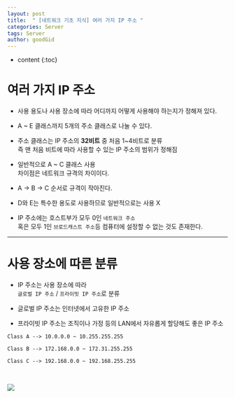 ```yaml
---
layout: post
title:  " [네트워크 기초 지식] 여러 가지 IP 주소 "
categories: Server
tags: Server
author: goodGid
---
```

* content
{:toc}



# 여러 가지 IP 주소

* 사용 용도나 사용 장소에 따라 어디까지 어떻게 사용해야 하는지가 정해져 있다.

* A ~ E 클래스까지 5개의 주소 클래스로 나눌 수 있다.

* 주소 클래스는 IP 주소의 <b>32비트</b> 중 처음 1~4비트로 분류 <br> 즉 맨 처음 비트에 따라 사용할 수 있는 IP 주소의 범위가 정해짐

* 일반적으로 A ~ C 클래스 사용 <br> 차이점은 네트워크 규격의 차이이다.

* A -> B -> C 순서로 규격이 작아진다.

* D와 E는 특수한 용도로 사용하므로 일반적으로는 사용 X

* IP 주소에는 호스트부가 모두 0인 `네트워크 주소` <br> 혹은 모두 1인 `브로드캐스트 주소`등 컴퓨터에 설정할 수 없는 것도 존재한다.

---

# 사용 장소에 따른 분류

* IP 주소는 사용 장소에 따라 <br> `글로벌 IP 주소` / `프라이빗 IP 주소`로 분류

* 글로벌 IP 주소는 인터넷에서 고유한 IP 주소

* 프라이빗 IP 주소는 조직이나 가정 등의 LAN에서 자유롭게 할당해도 좋은 IP 주소

```
Class A --> 10.0.0.0 ~ 10.255.255.255

Class B --> 172.168.0.0 ~ 172.31.255.255

Class C --> 192.168.0.0 ~ 192.168.255.255
```

<br>


![](/assets/img/server/various_ip_1.png)



